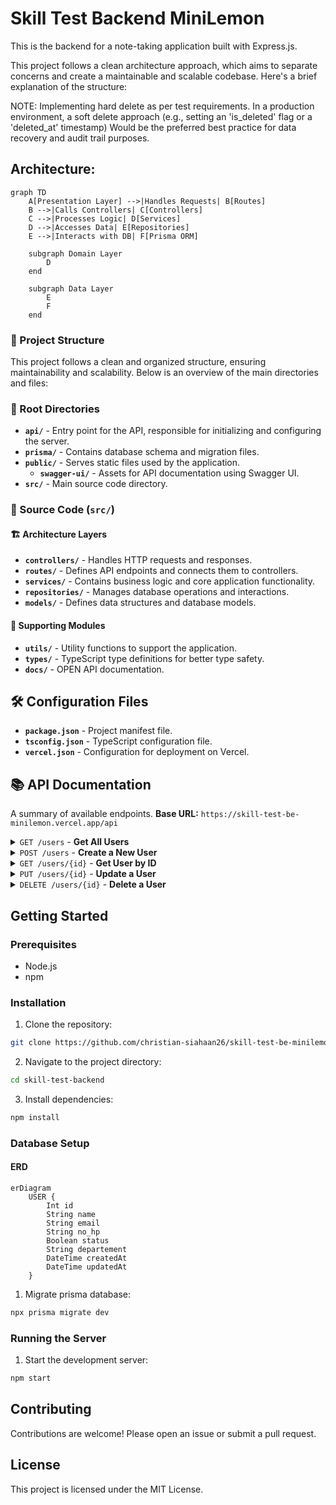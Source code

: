 # Skill Test Backend MiniLemon

This is the backend for a note-taking application built with Express.js.

This project follows a clean architecture approach, which aims to separate concerns and create a maintainable and scalable codebase. Here's a brief explanation of the structure:

NOTE: Implementing hard delete as per test requirements.
In a production environment, a soft delete approach (e.g., setting an 'is_deleted' flag or a 'deleted_at' timestamp)
Would be the preferred best practice for data recovery and audit trail purposes.

## Architecture:
```mermaid
graph TD
    A[Presentation Layer] -->|Handles Requests| B[Routes]
    B -->|Calls Controllers| C[Controllers]
    C -->|Processes Logic| D[Services]
    D -->|Accesses Data| E[Repositories]
    E -->|Interacts with DB| F[Prisma ORM]

    subgraph Domain Layer
        D
    end

    subgraph Data Layer
        E
        F
    end
```

### 📁 Project Structure  

This project follows a clean and organized structure, ensuring maintainability and scalability. Below is an overview of the main directories and files:  

### 📂 Root Directories  
- **`api/`** - Entry point for the API, responsible for initializing and configuring the server.  
- **`prisma/`** - Contains database schema and migration files.  
- **`public/`** - Serves static files used by the application.  
  - **`swagger-ui/`** - Assets for API documentation using Swagger UI.  
- **`src/`** - Main source code directory.  

### 📂 Source Code (`src/`)  
#### 🏗️ Architecture Layers  
- **`controllers/`** - Handles HTTP requests and responses.  
- **`routes/`** - Defines API endpoints and connects them to controllers.  
- **`services/`** - Contains business logic and core application functionality.  
- **`repositories/`** - Manages database operations and interactions.  
- **`models/`** - Defines data structures and database models.  

#### 🔧 Supporting Modules   
- **`utils/`** - Utility functions to support the application.  
- **`types/`** - TypeScript type definitions for better type safety.  
- **`docs/`** - OPEN API documentation.

## 🛠️ Configuration Files  
- **`package.json`** - Project manifest file.
- **`tsconfig.json`** - TypeScript configuration file.  
- **`vercel.json`** - Configuration for deployment on Vercel.  

## 📚 API Documentation
A summary of available endpoints.
**Base URL:** `https://skill-test-be-minilemon.vercel.app/api`

<details>
<summary><code>GET /users</code> - <strong>Get All Users</strong></summary>

-   **Description:** Retrieves a list of all users in the system.

-   **Example Success Response (`200 OK`)**
    ```json
    {
      "success": true,
      "message": "Users retrieved successfully",
      "data": [
        {
          "id": 1,
          "name": "John Doe",
          "email": "john.doe@example.com",
          "no_hp": "081234567890",
          "status": true,
          "departement": "Technology",
          "createdAt": "2025-07-08T10:00:00.000Z"
        }
      ],
      "meta": {
        "total": 1,
        "page": 1,
        "lastPage": 1,
        "hasNextPage": false,
        "hasPrevPage": false
      }
    }
    ```
-   **Example Error Response (`400`/`500`)**
    ```json
    {
      "success": false,
      "message": "Error message description."
    }
    ```
</details>

<details>
<summary><code>POST /users</code> - <strong>Create a New User</strong></summary>

-   **Description:** Registers a new user in the system.

-   **Request Body (`application/json`)**
    ```json
    {
      "name": "Jane Doe",
      "email": "jane.doe@example.com",
      "no_hp": "081234567891",
      "status": true,
      "departement": "Marketing"
    }
    ```
-   **Example Success Response (`201 Created`)**
    ```json
    {
      "success": true,
      "message": "User created successfully",
      "data": {
        "id": 2,
        "name": "Jane Doe",
        "email": "jane.doe@example.com",
        "no_hp": "081234567891",
        "status": true,
        "departement": "Marketing",
        "createdAt": "2025-07-08T10:05:00.000Z"
      }
    }
    ```
-   **Example Error Response (`400`/`500`)**
    ```json
    {
      "success": false,
      "message": "Error message description."
    }
    ```
</details>

<details>
<summary><code>GET /users/{id}</code> - <strong>Get User by ID</strong></summary>

-   **Description:** Retrieves the details of a specific user.
-   **Path Parameter:** `id` (integer) - The user's unique ID.

-   **Example Success Response (`200 OK`)**
    ```json
    {
      "success": true,
      "message": "User retrieved successfully",
      "data": {
        "id": 1,
        "name": "John Doe",
        "email": "john.doe@example.com",
        "no_hp": "081234567890",
        "status": true,
        "departement": "Technology",
        "createdAt": "2025-07-08T10:00:00.000Z"
      }
    }
    ```
-   **Example Error Response (`400`/`500`)**
    ```json
    {
      "success": false,
      "message": "Error message description."
    }
    ```
</details>

<details>
<summary><code>PUT /users/{id}</code> - <strong>Update a User</strong></summary>

-   **Description:** Updates the data of a specific user.
-   **Path Parameter:** `id` (integer) - The unique ID of the user to update.

-   **Request Body (`application/json`)**
    ```json
    {
      "name": "John Doe Updated",
      "status": false
    }
    ```
-   **Example Success Response (`200 OK`)**
    ```json
    {
      "success": true,
      "message": "Success update user",
      "data": {
        "id": 1,
        "name": "John Doe Updated",
        "email": "john.doe@example.com",
        "no_hp": "081234567890",
        "status": false,
        "departement": "Technology",
        "createdAt": "2025-07-08T10:00:00.000Z"
      }
    }
    ```
-   **Example Error Response (`400`/`500`)**
    ```json
    {
      "success": false,
      "message": "Error message description."
    }
    ```
</details>

<details>
<summary><code>DELETE /users/{id}</code> - <strong>Delete a User</strong></summary>

-   **Description:** Deletes a specific user from the system.
-   **Path Parameter:** `id` (integer) - The unique ID of the user to delete.

-   **Example Success Response (`204 No Content`)**
    -   The response body is empty.
-   **Example Error Response (`400`/`500`)**
    ```json
    {
      "success": false,
      "message": "Error message description."
    }
    ```
</details>

## Getting Started

### Prerequisites

- Node.js
- npm

### Installation

1. Clone the repository:

```sh
git clone https://github.com/christian-siahaan26/skill-test-be-minilemon
```

2. Navigate to the project directory:

```sh
cd skill-test-backend
```

3. Install dependencies:

```sh
npm install
```

### Database Setup

#### ERD

```mermaid
erDiagram
    USER {
        Int id
        String name
        String email
        String no_hp
        Boolean status
        String departement
        DateTime createdAt
        DateTime updatedAt
    }
```

1. Migrate prisma database:

```sh
npx prisma migrate dev
```

### Running the Server

1. Start the development server:

```sh
npm start
```

## Contributing

Contributions are welcome! Please open an issue or submit a pull request.

## License

This project is licensed under the MIT License.

